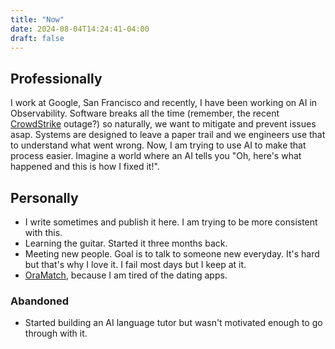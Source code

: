 ```yaml
---
title: "Now"
date: 2024-08-04T14:24:41-04:00
draft: false
---
```


## Professionally

I work at Google, San Francisco and recently, I have been working on AI in Observability. Software breaks all the time (remember, the recent [CrowdStrike](https://en.wikipedia.org/wiki/2024_CrowdStrike_incident) outage?) so naturally, we want to mitigate and prevent issues asap. Systems are designed to leave a paper trail and we engineers use that to understand what went wrong. Now, I am trying to use AI to make that process easier. Imagine a world where an AI tells you "Oh, here's what happened and this is how I fixed it!".

## Personally

* I write sometimes and publish it here. I am trying to be more consistent with this.
* Learning the guitar. Started it three months back.
* Meeting new people. Goal is to talk to someone new everyday. It's hard but that's why I love it. I fail most days but I keep at it.
* [OraMatch](https://oramatch.xyz), because I am tired of the dating apps.

### Abandoned
* Started building an AI language tutor but wasn't motivated enough to go through with it.
